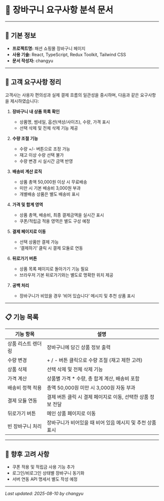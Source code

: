 # 🛒 장바구니 요구사항 분석 문서

---

## 📌 기본 정보

- **프로젝트명:** 패션 쇼핑몰 장바구니 페이지  
- **사용 기술:** React, TypeScript, Redux Toolkit, Tailwind CSS  
- **문서 작성자:** changyu

---

## 📝 고객 요구사항 정리

고객사는 사용자 편의성과 실제 결제 흐름의 일관성을 중시하며, 다음과 같은 요구사항을 제시하였습니다:

1. **장바구니 내 상품 목록 확인**
   - 상품명, 썸네일, 옵션(색상/사이즈), 수량, 가격 표시
   - 선택 삭제 및 전체 삭제 기능 제공

2. **수량 조절 기능**
   - 수량 +/- 버튼으로 조정 가능
   - 재고 이상 수량 선택 불가
   - 수량 변경 시 실시간 금액 반영

3. **배송비 계산 로직**
   - 상품 총액 50,000원 이상 시 무료배송
   - 미만 시 기본 배송비 3,000원 부과
   - 개별배송 상품은 별도 배송비 표시

4. **가격 및 합계 영역**
   - 상품 총액, 배송비, 최종 결제금액을 실시간 표시
   - 쿠폰/적립금 적용 영역은 별도 구성 예정

5. **결제 페이지로 이동**
   - 선택 상품만 결제 가능
   - ‘결제하기’ 클릭 시 결제 모듈로 연동

6. **뒤로가기 버튼**
   - 상품 목록 페이지로 돌아가기 기능 필요
   - 브라우저 기본 뒤로가기와는 별도로 명확한 위치 제공

7. **공백 처리**
   - 장바구니가 비었을 경우 ‘비어 있습니다’ 메시지 및 추천 상품 표시

---

## 📋 기능 목록

| 기능 항목           | 설명                                                                 |
|--------------------|----------------------------------------------------------------------|
| 상품 리스트 렌더링   | 장바구니에 담긴 상품 정보 출력                                        |
| 수량 변경          | + / - 버튼 클릭으로 수량 조절 (재고 제한 고려)                         |
| 상품 삭제          | 선택 삭제 및 전체 삭제 기능                                          |
| 가격 계산          | 상품별 가격 * 수량, 총 합계 계산, 배송비 포함                         |
| 배송비 정책 적용    | 총액 50,000원 미만 시 3,000원 자동 부과                               |
| 결제 모듈 연동      | 결제 버튼 클릭 시 결제 페이지로 이동, 선택한 상품 정보 전달            |
| 뒤로가기 버튼       | 메인 상품 페이지로 이동                                              |
| 빈 장바구니 처리     | 장바구니가 비어있을 때 비어 있음 메시지 및 추천 상품 표시              |

---

## 🚧 향후 고려 사항

- 쿠폰 적용 및 적립금 사용 기능 추가
- 로그인/비로그인 상태별 장바구니 동기화
- 서버 연동 API 명세서 별도 작성 예정

---

_Last updated: 2025-08-10 by changyu_
